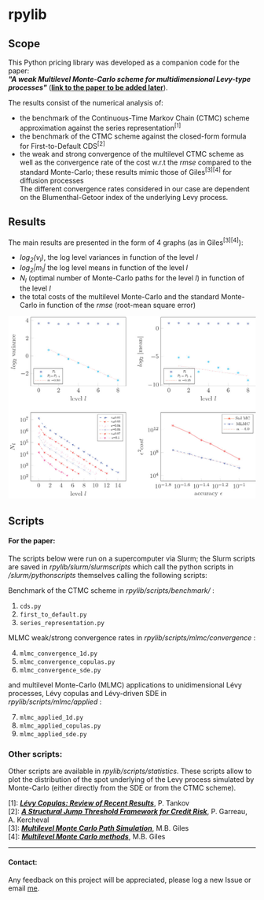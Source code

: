 # rpylib

## Scope

This Python pricing library was developed as a companion code for the paper:  
**_"A weak Multilevel Monte-Carlo scheme for multidimensional Levy-type processes"_** 
([**link to the paper to be added later**](https://www.google.com)).
 
The results consist of the numerical analysis of:
- the benchmark of the Continuous-Time Markov Chain (CTMC) scheme approximation against the series representation<sup>[1]</sup>
- the benchmark of the CTMC scheme against the closed-form formula for First-to-Default CDS<sup>[2]</sup>
- the weak and strong convergence of the multilevel CTMC scheme as well as the convergence rate of the cost w.r.t 
the _rmse_ compared to the standard Monte-Carlo; these results mimic those of Giles<sup>[3][4]</sup> for diffusion processes  
The different convergence rates considered in our case are dependent on the Blumenthal-Getoor index of the underlying 
Levy process.

## Results

The main results are presented in the form of 4 graphs (as in Giles<sup>[3][4]</sup>):    
- _log<sub>2</sub>(v<sub>l</sub>)_, the log level variances in function of the level _l_
- _log<sub>2</sub>|m<sub>l</sub>|_ the log level  means in function of the level _l_
- _N<sub>l</sub>_ (optimal number of Monte-Carlo paths for the level _l_) in function of the level _l_
- the total costs of the multilevel Monte-Carlo and the standard Monte-Carlo in function of the _rmse_ (root-mean square error)

<img title="MLMC applied to CGMY with beta=1.5" src=https://github.com/rpalfray/rpylib/blob/master/docs/pics/cgmy15.jpg alt="MLMC applied to CGMY with $\beta=1.5$" width="700"/>

## Scripts

#### For the paper:
The scripts below were run on a supercomputer via Slurm; the Slurm scripts are saved in
_rpylib/slurm/slurmscripts_ which call the python scripts in _/slurm/pythonscripts_ themselves 
calling the following scripts:

Benchmark of the CTMC scheme in _rpylib/scripts/benchmark/_ : 
 1. `cds.py`
 2. `first_to_default.py`
 3. `series_representation.py`

MLMC weak/strong convergence rates in _rpylib/scripts/mlmc/convergence_ :     

 4. `mlmc_convergence_1d.py`  
 5. `mlmc_convergence_copulas.py`        
 6. `mlmc_convergence_sde.py`      

and multilevel Monte-Carlo (MLMC) applications to unidimensional Lévy processes, Lévy copulas 
and Lévy-driven SDE in _rpylib/scripts/mlmc/applied_ :     

 7. `mlmc_applied_1d.py`      
 8. `mlmc_applied_copulas.py`     
 9. `mlmc_applied_sde.py`     

### Other scripts:

Other scripts are available in _rpylib/scripts/statistics_. These scripts allow to plot the distribution of the spot 
underlying of the Levy process simulated by Monte-Carlo (either directly from the SDE or from the CTMC scheme).  



 [1]: _[**Lévy Copulas: Review of Recent Results**](https://link.springer.com/chapter/10.1007/978-3-319-25826-3_7)_, P. Tankov  
 [2]: _[**A Structural Jump Threshold Framework for Credit Risk**](https://epubs.siam.org/doi/10.1137/140993892)_, P. Garreau, A. Kercheval  
 [3]: _[**Multilevel Monte Carlo Path Simulation**](https://people.maths.ox.ac.uk/gilesm/files/OPRE_2008.pdf)_, M.B. Giles  
 [4]: _[**Multilevel Monte Carlo methods**](https://people.maths.ox.ac.uk/gilesm/files/acta15.pdf)_, M.B. Giles


***
#### Contact:
Any feedback on this project will be appreciated, please log a new Issue or email [me](mailto:romain.palfray+rpylib@gmail.com).
